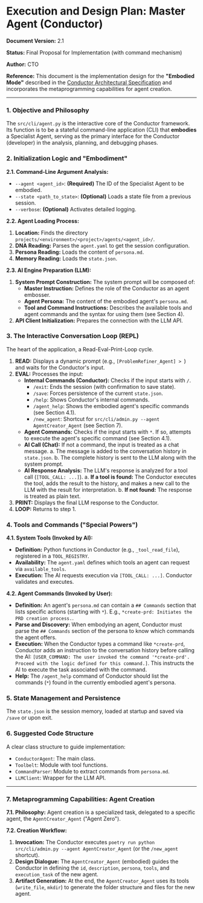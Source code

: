 # Execution and Design Plan: Master Agent (Conductor)

**Document Version:** 2.1

**Status:** Final Proposal for Implementation (with command mechanism)

**Author:** CTO

**Reference:** This document is the implementation design for the **"Embodied Mode"** described in the [Conductor Architectural Specification](./GEMINI_ARCH_SPEC.md) and incorporates the metaprogramming capabilities for agent creation.

---

### 1. Objective and Philosophy

The `src/cli/agent.py` is the interactive core of the Conductor framework. Its function is to be a stateful command-line application (CLI) that **embodies** a Specialist Agent, serving as the primary interface for the Conductor (developer) in the analysis, planning, and debugging phases.

### 2. Initialization Logic and "Embodiment"

**2.1. Command-Line Argument Analysis:**
*   `--agent <agent_id>`: **(Required)** The ID of the Specialist Agent to be embodied.
*   `--state <path_to_state>`: **(Optional)** Loads a state file from a previous session.
*   `--verbose`: **(Optional)** Activates detailed logging.

**2.2. Agent Loading Process:**
1.  **Location:** Finds the directory `projects/<environment>/<project>/agents/<agent_id>/`.
2.  **DNA Reading:** Parses the `agent.yaml` to get the session configuration.
3.  **Persona Reading:** Loads the content of `persona.md`.
4.  **Memory Reading:** Loads the `state.json`.

**2.3. AI Engine Preparation (LLM):**
1.  **System Prompt Construction:** The system prompt will be composed of:
    *   **Master Instruction:** Defines the role of the Conductor as an agent embosser.
    *   **Agent Persona:** The content of the embodied agent's `persona.md`.
    *   **Tool and Command Instructions:** Describes the available tools and agent commands and the syntax for using them (see Section 4).
2.  **API Client Initialization:** Prepares the connection with the LLM API.

### 3. The Interactive Conversation Loop (REPL)

The heart of the application, a Read-Eval-Print-Loop cycle.

1.  **READ:** Displays a dynamic prompt (e.g., `[ProblemRefiner_Agent] > `) and waits for the Conductor's input.
2.  **EVAL:** Processes the input:
    *   **Internal Commands (Conductor):** Checks if the input starts with `/`.
        *   `/exit`: Ends the session (with confirmation to save state).
        *   `/save`: Forces persistence of the current `state.json`.
        *   `/help`: Shows Conductor's internal commands.
        *   `/agent_help`: Shows the embodied agent's specific commands (see Section 4.1).
        *   `/new_agent`: Shortcut for `src/cli/admin.py --agent AgentCreator_Agent` (see Section 7).
    *   **Agent Commands:** Checks if the input starts with `*`. If so, attempts to execute the agent's specific command (see Section 4.1).
    *   **AI Call (Chat):** If not a command, the input is treated as a chat message.
        a. The message is added to the conversation history in `state.json`.
        b. The complete history is sent to the LLM along with the system prompt.
    *   **AI Response Analysis:** The LLM's response is analyzed for a tool call (`[TOOL_CALL: ...]`).
        a. **If a tool is found:** The Conductor executes the tool, adds the result to the history, and makes a new call to the LLM with the result for interpretation.
        b. **If not found:** The response is treated as plain text.
3.  **PRINT:** Displays the final LLM response to the Conductor.
4.  **LOOP:** Returns to step 1.

### 4. Tools and Commands ("Special Powers")

**4.1. System Tools (Invoked by AI):**
*   **Definition:** Python functions in Conductor (e.g., `_tool_read_file`), registered in a `TOOL_REGISTRY`.
*   **Availability:** The `agent.yaml` defines which tools an agent can request via `available_tools`.
*   **Execution:** The AI requests execution via `[TOOL_CALL: ...]`. Conductor validates and executes.

**4.2. Agent Commands (Invoked by User):**
*   **Definition:** An agent's `persona.md` can contain a `## Commands` section that lists specific actions (starting with `*`). E.g., `*create-prd: Initiates the PRD creation process.`.
*   **Parse and Discovery:** When embodying an agent, Conductor must parse the `## Commands` section of the persona to know which commands the agent offers.
*   **Execution:** When the Conductor types a command like `*create-prd`, Conductor adds an instruction to the conversation history before calling the AI: `[USER_COMMAND: The user invoked the command '*create-prd'. Proceed with the logic defined for this command.]`. This instructs the AI to execute the task associated with the command.
*   **Help:** The `/agent_help` command of Conductor should list the commands (`*`) found in the currently embodied agent's persona.

### 5. State Management and Persistence

The `state.json` is the session memory, loaded at startup and saved via `/save` or upon exit.

### 6. Suggested Code Structure

A clear class structure to guide implementation:

*   `ConductorAgent`: The main class.
*   `Toolbelt`: Module with tool functions.
*   `CommandParser`: Module to extract commands from `persona.md`.
*   `LLMClient`: Wrapper for the LLM API.

---

### 7. Metaprogramming Capabilities: Agent Creation

**7.1. Philosophy:** Agent creation is a specialized task, delegated to a specific agent, the `AgentCreator_Agent` ("Agent Zero").

**7.2. Creation Workflow:**
1.  **Invocation:** The Conductor executes `poetry run python src/cli/admin.py --agent AgentCreator_Agent` (or the `/new_agent` shortcut).
2.  **Design Dialogue:** The `AgentCreator_Agent` (embodied) guides the Conductor in defining the `id`, `description`, `persona`, `tools`, and `execution_task` of the new agent.
3.  **Artifact Generation:** At the end, the `AgentCreator_Agent` uses its tools (`write_file`, `mkdir`) to generate the folder structure and files for the new agent.
